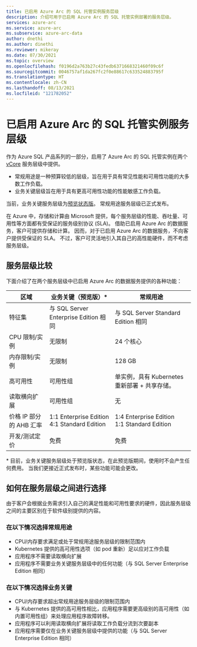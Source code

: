 ```yaml
---
title: 已启用 Azure Arc 的 SQL 托管实例服务层级
description: 介绍可用于已启用 Azure Arc 的 SQL 托管实例部署的服务层级。
services: azure-arc
ms.service: azure-arc
ms.subservice: azure-arc-data
author: dnethi
ms.author: dinethi
ms.reviewer: mikeray
ms.date: 07/30/2021
ms.topic: overview
ms.openlocfilehash: f0196d2a763b27c43fedb6371668321460f09c6f
ms.sourcegitcommit: 0046757af1da267fc2f0e88617c633524883795f
ms.translationtype: HT
ms.contentlocale: zh-CN
ms.lasthandoff: 08/13/2021
ms.locfileid: "121782052"
---
```

# <a name="azure-arc-enabled-sql-managed-instance-service-tiers"></a>已启用 Azure Arc 的 SQL 托管实例服务层级

作为 Azure SQL 产品系列的一部分，启用了 Azure Arc 的 SQL 托管实例在两个 [vCore](../../azure-sql/database/service-tiers-vcore.md) 服务层级中提供。

- 常规用途是一种预算较低的层级，旨在用于具有常见性能和可用性功能的大多数工作负载。
- 业务关键层级旨在用于具有更高可用性功能的性能敏感工作负载。

当前，业务关键服务层级为[预览状态版](https://azure.microsoft.com/support/legal/preview-supplemental-terms/)。 常规用途服务层级已正式发布。 

在 Azure 中，存储和计算由 Microsoft 提供，每个服务层级的性能、吞吐量、可用性等方面都有受保证的服务级别协议 (SLA)。 借助已启用 Azure Arc 的数据服务，客户可提供存储和计算。 因而，对于已启用 Azure Arc 的数据服务，不向客户提供受保证的 SLA。 不过，客户可灵活地引入其自己的高性能硬件，而不考虑服务层级。 

## <a name="service-tier-comparison"></a>服务层级比较

下面介绍了在两个服务层级中已启用 Azure Arc 的数据服务提供的各种功能：


区域 | 业务关键（预览版）* | 常规用途
----------|-----------------|------------------
特征集 | 与 SQL Server Enterprise Edition 相同 | 与 SQL Server Standard Edition 相同
CPU 限制/实例 | 无限制  | 24 个核心
内存限制/实例 | 无限制 | 128 GB
高可用性 | 可用性组 | 单实例，具有 Kubernetes 重新部署 + 共享存储。
读取横向扩展 | 可用性组 | 无
价格 IP 部分的 AHB 汇率 | 1:1 Enterprise Edition <br> 4:1 Standard Edition | 1:4 Enterprise Edition <br> 1:1 Standard Edition 
开发/测试定价 | 免费 | 免费

\* 目前，业务关键服务层级处于预览版状态，在此预览版期间，使用时不会产生任何费用。 当我们更接近正式发布时，某些功能可能会更改。

## <a name="how-to-choose-between-the-service-tiers"></a>如何在服务层级之间进行选择

由于客户会根据业务需求引入自己的满足性能和可用性要求的硬件，因此服务层级之间的主要区别在于软件级别提供的内容。 

### <a name="choose-general-purpose-if"></a>在以下情况选择常规用途

- CPU/内存要求满足或处于常规用途服务层级的限制范围内
- Kubernetes 提供的高可用性选项（如 pod 重新）足以应对工作负载
- 应用程序不需要读取横向扩展
- 应用程序不需要业务关键服务层级中的任何功能（与 SQL Server Enterprise Edition 相同）

### <a name="choose-business-critical-if"></a>在以下情况选择业务关键

- CPU/内存要求超出常规用途服务层级的限制范围内
- 与 Kubernetes 提供的高可用性相比，应用程序需要更高级别的高可用性（如内置可用性组）来处理应用程序故障转移。 
- 应用程序可以利用读取横向扩展将读取工作负载分流到次要副本
- 应用程序需要仅在业务关键服务层级中提供的功能（与 SQL Server Enterprise Edition 相同）
